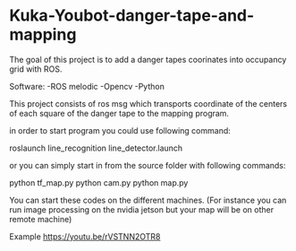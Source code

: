 # Kuka-Youbot-danger-tape-and-mapping

The goal of this project is to add a danger tapes coorinates into occupancy grid with ROS. 

Software:
-ROS melodic
-Opencv
-Python

This project consists of ros msg which transports coordinate of the centers of each square of the danger tape to the mapping program.

in order to start program you could use following command:

roslaunch line_recognition line_detector.launch

or you can simply start in from the source folder with following commands:

python tf_map.py
python cam.py
python map.py

You can start these codes on the different machines. (For instance you can run image processing on the nvidia jetson but your map will be on other remote machine)

Example https://youtu.be/rVSTNN2OTR8
